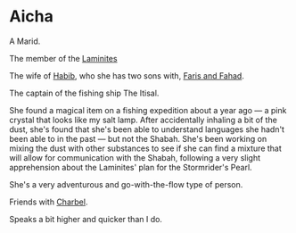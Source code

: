 # Aicha

A Marid.

The member of the [Laminites](../Laminites.md)

The wife of [Habib](./Habib.md), who she has two sons with, [Faris and Fahad](../Faris_and_Fahad.md).

The captain of the fishing ship The Itisal.

She found a magical item on a fishing expedition about a year ago — a pink crystal that looks like my salt lamp. After accidentally inhaling a bit of the dust, she's found that she's been able to understand languages she hadn't been able to in the past — but not the Shabah. She's been working on mixing the dust with other substances to see if she can find a mixture that will allow for communication with the Shabah, following a very slight apprehension about the Laminites' plan for the Stormrider's Pearl.

She's a very adventurous and go-with-the-flow type of person.

Friends with [Charbel](../Charbel.md).

Speaks a bit higher and quicker than I do.
